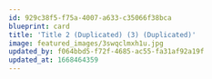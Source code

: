 ```yaml
---
id: 929c38f5-f75a-4007-a633-c35066f38bca
blueprint: card
title: 'Title 2 (Duplicated) (3) (Duplicated)'
image: featured_images/3swqclmxh1u.jpg
updated_by: f064bbd5-f72f-4685-ac55-fa31af92a19f
updated_at: 1668464359
---
```

